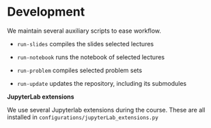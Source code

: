 # Development

We maintain several auxiliary scripts to ease workflow.

* `run-slides` compiles the slides selected lectures

* `run-notebook` runs the notebook of selected lectures

* `run-problem` compiles selected problem sets

* `run-update` updates the repository, including its submodules


**JupyterLab extensions**

We use several Jupyterlab extensions during the course. These are all installed in ``configurations/jupyterLab_extensions.py``
